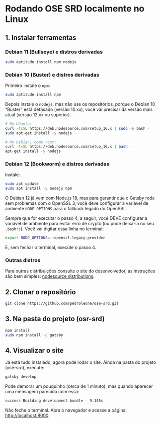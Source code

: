 # Rodando OSE SRD localmente no Linux

## 1. Instalar ferramentas

### Debian 11 (Bullseye) e distros derivadas

```sh
sudo aptitude install npm nodejs
```

### Debian 10 (Buster) e distros derivadas

Primeiro instale o `npm`:

```sh
sudo aptitude install npm
```

Depois instale o `nodejs`, mas não use os repositórios, porque o Debian 10 "Buster" está defasado (versão 10.xx), você vai precisar da versão mais atual (versão 12.xx ou superior).

```sh
# No Ubuntu:
curl -fsSL https://deb.nodesource.com/setup_16.x | sudo -E bash -
sudo apt-get install -y nodejs

# No Debian, como root:
curl -fsSL https://deb.nodesource.com/setup_16.x | bash -
apt-get install -y nodejs
```

### Debian 12 (Bookworm) e distros derivadas

Instale:

```sh
sudo apt update
sudo apt install -y nodejs npm
```

O Debian 12 já vem com Node.js 18, mas para garantir que o Gatsby rode sem problemas com o OpenSSL 3, você deve configurar a variável de ambiente `NODE_OPTIONS` para o fallback legado do OpenSSL.

Sempre que for executar o passo 4, a seguir, você DEVE configurar a variável de ambiente para evitar erro de crypto (ou pode deixá-la no seu `.bashrc`). Você vai digitar essa linha no terminal:

```sh
export NODE_OPTIONS=--openssl-legacy-provider
```

E, sem fechar o terminal, execute o passo 4.

### Outras distros

Para outras distribuições consulte o site do desenvolvedor, as instruções são bem simples: [nodesource distributions](https://github.com/nodesource/distributions/blob/master/README.md).

## 2. Clonar o repositório

```sh
git clone https://github.com/pedroleone/ose-srd.git
```

## 3. Na pasta do projeto (osr-srd)

```sh
npm install
sudo npm install -g gatsby
```

## 4. Visualizar o site

Já está tudo instalado, agora pode rodar o site. Ainda na pasta do projeto (ose-srd), execute:

```sh
gatsby develop
```

Pode demorar um pouquinho (cerca de 1 minuto), mas quando aparecer uma mensagem parecida com essa:

```sh
success Building development bundle - 9.146s
```

Não feche o terminal. Abra o navegador e acesse a página: [http://localhost:8000](http://localhost:8000)
